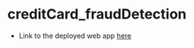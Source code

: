 # creditCard_fraudDetection


- Link to the deployed web app [here](https://spam-app-enosh.herokuapp.com/)
